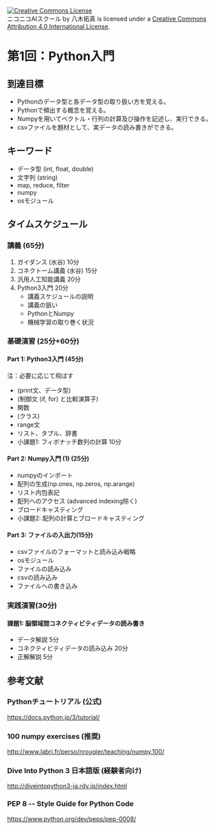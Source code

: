 <a rel="license" href="http://creativecommons.org/licenses/by/4.0/"><img alt="Creative Commons License" style="border-width:0" src="https://i.creativecommons.org/l/by/4.0/88x31.png" /></a><br /><span xmlns:dct="http://purl.org/dc/terms/" property="dct:title">ニコニコAIスクール</span> by <span xmlns:cc="http://creativecommons.org/ns#" property="cc:attributionName">八木拓真</span> is licensed under a <a rel="license" href="http://creativecommons.org/licenses/by/4.0/">Creative Commons Attribution 4.0 International License</a>.

# 第1回：Python入門

## 到達目標
* Pythonのデータ型と各データ型の取り扱い方を覚える。
* Pythonで頻出する概念を覚える。
* Numpyを用いてベクトル・行列の計算及び操作を記述し、実行できる。
* csvファイルを題材として、実データの読み書きができる。

## キーワード
* データ型 (int, float, double)
* 文字列 (string)
* map, reduce, filter
* numpy
* osモジュール

## タイムスケジュール

### 講義 (65分)
1. ガイダンス (水谷) 10分
2. コネクトーム講義 (水谷) 15分
3. 汎用人工知能講義 20分
4. Python3入門 20分
    * 講義スケジュールの説明
    * 講義の狙い
    * PythonとNumpy
    * 機械学習の取り巻く状況

### 基礎演習 (25分+60分)
#### Part 1: Python3入門 (45分)
注：必要に応じて飛ばす
* (print文、データ型)
* (制御文 (if, for) と比較演算子)
* 関数
* (クラス)
* range文
* リスト、タプル、辞書
* 小課題1: フィボナッチ数列の計算 10分

#### Part 2: Numpy入門 (1) (25分)
* numpyのインポート
* 配列の生成(np.ones, np.zeros, np.arange)
* リスト内包表記
* 配列へのアクセス (advanced indexing除く)
* ブロードキャスティング
* 小課題2: 配列の計算とブロードキャスティング

#### Part 3: ファイルの入出力(15分)
* csvファイルのフォーマットと読み込み戦略
* osモジュール
* ファイルの読み込み
* csvの読み込み
* ファイルへの書き込み

### 実践演習(30分)
#### 課題1: 脳領域間コネクティビティデータの読み書き
* データ解説 5分
* コネクティビティデータの読み込み 20分
* 正解解説 5分

## 参考文献
### Pythonチュートリアル (公式)
https://docs.python.jp/3/tutorial/

### 100 numpy exercises (推奨)
http://www.labri.fr/perso/nrougier/teaching/numpy.100/

### Dive Into Python 3 日本語版 (経験者向け)
http://diveintopython3-ja.rdy.jp/index.html

### PEP 8 -- Style Guide for Python Code
https://www.python.org/dev/peps/pep-0008/
